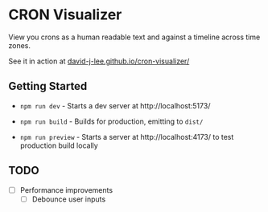 # CRON Visualizer

View you crons as a human readable text and against a timeline across time zones.

See it in action at [david-j-lee.github.io/cron-visualizer/](https://david-j-lee.github.io/cron-visualizer/)

## Getting Started

- `npm run dev` - Starts a dev server at http://localhost:5173/

- `npm run build` - Builds for production, emitting to `dist/`

- `npm run preview` - Starts a server at http://localhost:4173/ to test production build locally

## TODO

- [ ] Performance improvements
  - [ ] Debounce user inputs
